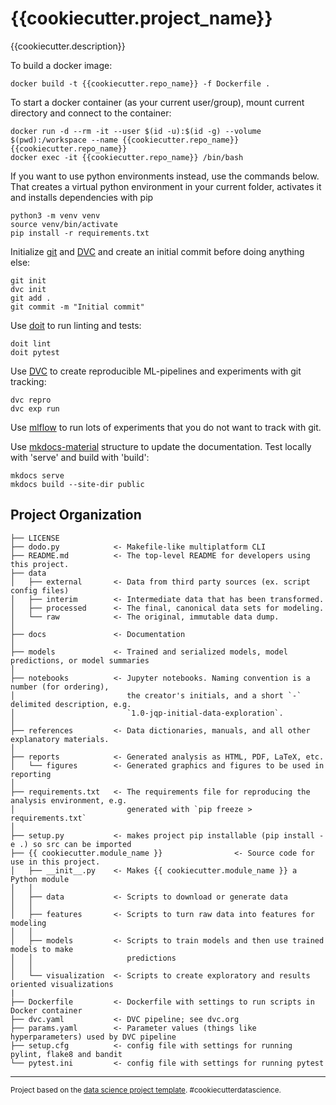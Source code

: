 {{cookiecutter.project_name}}
==============================

{{cookiecutter.description}}

To build a docker image:
```
docker build -t {{cookiecutter.repo_name}} -f Dockerfile .
```

To start a docker container (as your current user/group), mount current directory and connect to the container:
```
docker run -d --rm -it --user $(id -u):$(id -g) --volume $(pwd):/workspace --name {{cookiecutter.repo_name}} {{cookiecutter.repo_name}}
docker exec -it {{cookiecutter.repo_name}} /bin/bash
```

If you want to use python environments instead, use the commands below. That creates a virtual python environment in your current folder, activates it and installs dependencies with pip
```
python3 -m venv venv
source venv/bin/activate
pip install -r requirements.txt
```

Initialize [git](https://git-scm.com/docs/gittutorial) and [DVC](https://dvc.org/doc/start) and create an initial commit before doing anything else:
```
git init
dvc init
git add .
git commit -m "Initial commit"
```

Use [doit](https://pydoit.org/usecases.html) to run linting and tests:
```
doit lint
doit pytest
```

Use [DVC](https://dvc.org/doc/start) to create reproducible ML-pipelines and experiments with git tracking:
```
dvc repro
dvc exp run
```

Use [mlflow](https://www.mlflow.org/docs/latest/tutorials-and-examples/index.html) to run lots of experiments that you do not want to track with git.

Use [mkdocs-material](https://squidfunk.github.io/mkdocs-material/reference/) structure to update the documentation. Test locally with 'serve' and build with 'build':
```
mkdocs serve
mkdocs build --site-dir public
```

Project Organization
------------

    ├── LICENSE
    ├── dodo.py            <- Makefile-like multiplatform CLI
    ├── README.md          <- The top-level README for developers using this project.
    ├── data
    │   ├── external       <- Data from third party sources (ex. script config files)
    │   ├── interim        <- Intermediate data that has been transformed.
    │   ├── processed      <- The final, canonical data sets for modeling.
    │   └── raw            <- The original, immutable data dump.
    │
    ├── docs               <- Documentation
    │
    ├── models             <- Trained and serialized models, model predictions, or model summaries
    │
    ├── notebooks          <- Jupyter notebooks. Naming convention is a number (for ordering),
    │                         the creator's initials, and a short `-` delimited description, e.g.
    │                         `1.0-jqp-initial-data-exploration`.
    │
    ├── references         <- Data dictionaries, manuals, and all other explanatory materials.
    │
    ├── reports            <- Generated analysis as HTML, PDF, LaTeX, etc.
    │   └── figures        <- Generated graphics and figures to be used in reporting
    │
    ├── requirements.txt   <- The requirements file for reproducing the analysis environment, e.g.
    │                         generated with `pip freeze > requirements.txt`
    │
    ├── setup.py           <- makes project pip installable (pip install -e .) so src can be imported
    ├── {{ cookiecutter.module_name }}                <- Source code for use in this project.
    │   ├── __init__.py    <- Makes {{ cookiecutter.module_name }} a Python module
    │   │
    │   ├── data           <- Scripts to download or generate data
    │   │
    │   ├── features       <- Scripts to turn raw data into features for modeling
    │   │
    │   ├── models         <- Scripts to train models and then use trained models to make
    │   │                     predictions
    │   │
    │   └── visualization  <- Scripts to create exploratory and results oriented visualizations
    |
    ├── Dockerfile         <- Dockerfile with settings to run scripts in Docker container
    ├── dvc.yaml           <- DVC pipeline; see dvc.org
    ├── params.yaml        <- Parameter values (things like hyperparameters) used by DVC pipeline
    ├── setup.cfg          <- config file with settings for running pylint, flake8 and bandit
    └── pytest.ini         <- config file with settings for running pytest


--------

<p><small>Project based on the <a target="_blank" href="https://github.com/Vastra-Gotalandsregionen/data-science-template">data science project template</a>. #cookiecutterdatascience.</small></p>